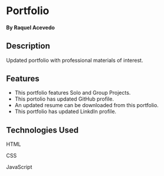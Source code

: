 # Portfolio


#### By Raquel Acevedo

## Description
Updated portfolio with professional materials of interest.

## Features

* This portfolio features Solo and Group Projects.
* This portolio has updated GitHub profile.
* An updated resume can be downloaded from this portfolio.
* This portfolio has updated LinkdIn profile. 

## Technologies Used

HTML

CSS

JavaScript
